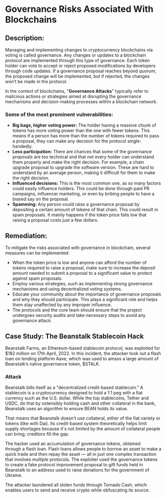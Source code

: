 # Governance Risks Associated With Blockchains

## Description:

Managing and implementing changes to cryptocurrency blockchains via voting is called governance. Any changes or updates to a blockchain protocol are implemented through this type of governance. Each token holder can vote to accept or reject proposed modifications by developers through code updates. If a governance proposal reaches beyond *quorum*, the proposed change will be implemented, but if rejected, the changes won’t be made in the protocol.

In the context of blockchains, "**Governance Attacks**" typically refer to malicious actions or strategies aimed at disrupting the governance mechanisms and decision-making processes within a blockchain network.

### Some of the most prominent vulnerabilities:

- **Big bags, higher voting power:** The holder having a massive chunk of tokens has more voting power than the one with fewer tokens. This means if a person has more than the number of tokens required to pass a proposal, they can make any decision for the protocol single-handedly.
- **Less participation:** There are chances that some of the governance proposals are too technical and that not every holder can understand them properly and make the right decision. For example, a chain upgrade proposal to upgrade the software version. These are hard to understand by an average person, making it difficult for them to make the right decision.
- **Influenced decisions:** This is the most common one, as so many factors could easily influence holders. This could be done through paid PR campaigns, influencer marketing, or even by bribing people to have a biased say on the proposal.
- **Spamming:** Any person could raise a governance proposal by depositing a certain amount of tokens of that chain. This could result in spam proposals. It mainly happens if the token price falls low that raising a proposal costs just a few dollars.

## Remediation:

To mitigate the risks associated with governance in blockchain, several measures can be implemented:

- When the token price is low and anyone can afford the number of tokens required to raise a proposal, make sure to increase the deposit amount needed to submit a proposal to a significant value to protect against spam proposals.
- Employ various strategies, such as implementing strong governance mechanisms and using decentralized voting systems.
- Educate your community about the importance of governance proposals and why they should participate. This plays a significant role and helps them stay unaffected by any improper influence.
- The protocols and the core team should ensure that the project undergoes security audits and take necessary steps to avoid any governance attack.

## ****Case Study: The Beanstalk Stablecoin Hack****

Beanstalk Farms, an Ethereum-based stablecoin protocol, was exploited for $182 million on 17th April, 2022. In this incident, the attacker took out a flash loan on lending platform Aave, which was used to amass a large amount of Beanstalk’s native governance token, $STALK.

### Attack

Beanstalk bills itself as a "decentralized credit-based stablecoin." A stablecoin is a cryptocurrency designed to hold a 1:1 peg with a fiat currency such as the U.S. dollar. While the top stablecoins, Tether and USDC, do that by ostensibly holding cash and other collateral in the bank, Beanstalk uses an algorithm to ensure BEAN holds its value.

That means that Beanstalk doesn't use collateral, either of the fiat variety or tokens (like with Dai). Its credit-based system theoretically helps limit supply shortages because it's not limited by the amount of collateral people can bring; creditors fill the gap.

The hacker used an accumulation of governance tokens, obtained through a flash loan. Flash loans allows people to borrow an asset to make a quick trade and then repay the asset — all in just one complex transaction that involves multiple protocols. The exploiter used the governance tokens to create a fake protocol improvement proposal to gift funds held in Beanstalk to an address used to raise donations for the government of Ukraine.

The attacker laundered all stolen funds through Tornado Cash, which enables users to send and receive crypto while obfuscating its source.
